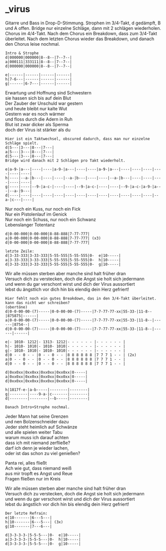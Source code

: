 # _virus

Gitarre und Bass in Drop-D-Stimmung.
Strophen im 3/4-Takt, d gedämpft, B und A offen.
Bridge nur einzelne Schläge, dann mit 2 schlägen wiederholen.
Chorus im 4/4-Takt.
Nach dem Chorus ein Breakdown, dass zum 3/4-Takt überleitet.
Nach dem letzten Chorus wieder das Breakdown, und danach den Chorus leise nochmal.

```
Intro & Strophe
d|000000|000000|8--8--|7--7--|
a|000111|333111|8--8--|7--7--|
d|000000|000000|8--8--|7--7--|

e|------|------|------|------|
h|7-6---|------|------|------|
g|------|6-7---|------|------|

```

Erwartung und Hoffnung sind Schwestern  
sie hassen sich bis auf dein Blut  
Der Zauber der Unschuld war gestern  
und heute bleibt nur kalte Wut  
Gestern war es noch wärmer  
und floss durch die Adern in Ruh  
Blut ist zwar dicker als Sperma  
doch der Virus ist stärker als du

```
Hier ist ein Taktwechsel, obscured dadurch, dass man nur einzelne Schläge spielt.
d|5---|3---|8---|7---|
a|5---|3---|8---|7---|
d|5---|3---|8---|7---|
Bridge wird danach mit 2 Schlägen pro Takt wiederholt.

e|a-9-|a---|----|----|a-9-|a---|----|----|a-9-|a---|----|----|----|----|----|----|
h|----|--a-|b---|----|----|--a-|b---|----|----|--a-|b---|----|----|----|----|----|
g|----|----|--9-|a-c-|----|----|--9-|a-c-|----|----|--9-|a-c-|a-9-|a---|--a-|9---|
d|----|----|----|----|----|----|----|----|----|----|----|----|----|--a-|c---|----|
```
Nur noch ein Kuss, nur noch ein Fick  
Nur ein Pistolenlauf im Genick  
Nur noch ein Schuss, nur noch ein Schwanz  
Lebenslanger Totentanz

```
d|0-00-000|0-00-000|8-88-888|7-77-777|
a|0-00-000|0-00-000|8-88-888|7-77-777| (x3)
d|0-00-000|0-00-000|8-88-888|7-77-777|

letzte Zeile:
d|3-33-333|3-33-333|5-55-555|5-55-555|0-  e|10-----|
a|3-33-333|3-33-333|5-55-555|5-55-555|0-  h|10-----|
d|3-33-333|3-33-333|5-55-555|5-55-555|0-  g|10-----|
```
Wir alle müssen sterben aber manche sind halt früher dran  
Versuch dich zu verstecken, doch die Angst sie holt sich jedermann  
und wenn du gar verschont wirst und dich der Virus aussortiert  
lebst du ängstlich vor dich hin bis elendig dein Herz gefriert!

```
Hier fehlt noch ein gutes Breakdown, das in den 3/4-Takt überleitet. kann das nicht wer schreiben?
(obertöne)
d|0-0-00-00-(7)-----|0-0-00-00-(7)-----|7-7-77-77-xx|55-33-|11-8--|875875|------|
a|0-0-00-00-(7)-----|0-0-00-00-(7)-----|7-7-77-77-xx|55-33-|11-8--|------|8754--|
d|0-0-00-00-(7)-----|0-0-00-00-(7)-----|7-7-77-77-xx|55-33-|11-8--|------|------|

e|- 1010- 1212|- 1313- 1212|- - - - - - |- - - - - - |
h|- 1010- 1010|- 1010- 1010|- - - - - - |- - - - - - |
g|- 1010- 1010|- 1010- 1010|- - - - - - |- - - - - - |
d|0 - - 0 - - |0 - - 0 - - |8 8 8 8 8 8 |7 7 7 1 - - | (2x)
a|0 - - 0 - - |0 - - 0 - - |8 8 8 8 8 8 |7 7 7 1 - - |
d|0 - - 0 - - |0 - - 0 - - |8 8 8 8 8 8 |7 7 7 1 - - |

d|0xx0xx|0xx0xx|0xx0xx|0xx0xx|0-----|
a|0xx0xx|0xx0xx|0xx0xx|0xx0xx|0-----|
d|0xx0xx|0xx0xx|0xx0xx|0xx0xx|0-----|

h|1817f-e-|a-b-----|--------|--------|
g|--------|----9-a-|c-------|--------|
d|--------|--------|--b-----|--------|

Danach Intro+Strophe nochmal.
```

Jeder Mann hat seine Grenzen  
und nen Bolzenschneider dazu  
Jeder steht heimlich auf Schwänze  
und alle spielen weiter Tabu  
warum muss ich darauf achten  
dass ich mit niemand zerfließe?  
darf ich denn je wieder lachen,  
oder ist das schon zu viel genießen?

Panta rei, alles fließt  
Ach wie gut, dass niemand weiß  
aus mir tropft es Angst und Reue  
Fragen fließen nur im Kreis

Wir alle müssen sterben aber manche sind halt früher dran  
Versuch dich zu verstecken, doch die Angst sie holt sich jedermann  
und wenn du gar verschont wirst und dich der Virus aussortiert  
lebst du ängstlich vor dich hin bis elendig dein Herz gefriert!

```
Der letzte Refrain:
e|10-------|6---5---|
h|10-------|6---5---| (3x)
g|10-------|7---6---|

d|3-3-3-3-|5-5-5---|0-  e|10-----|
a|3-3-3-3-|5-5-5---|0-  h|10-----|
d|3-3-3-3-|5-5-5---|0-  g|10-----|
```
